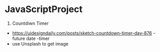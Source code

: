 # JavaScriptProject
1. Countdiwn Timer
 - https://uidesigndaily.com/posts/sketch-countdown-timer-day-876
  -future date
  -timer
  - use Unsplash to get image